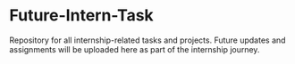 # Future-Intern-Task
Repository for all internship-related tasks and projects. Future updates and assignments will be uploaded here as part of the internship journey.
